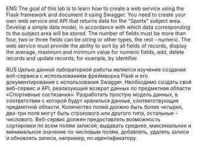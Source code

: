 ENG
The goal of this lab is to learn how to create a web service using the Flask framework and document it using Swagger. 
You need to create your own web service and API that returns data for the “Sports” subject area. Develop a simple data model,
in accordance with which data corresponding to the subject area will be stored. The number of fields must be more than four, two or three fields can be string or other types, the rest - numeric.
The web service must provide the ability to sort by all fields of records, display the average,
maximum and minimum value for numeric fields, add, delete records and update records, for example, by identifier.

RUS
Целью данной лабораторной работы является изучение создания веб-сервиса с использованием фреймворка Flask и его документирование с использование Swagger. 
Необходимо создать свой веб-сервис и API, реализующий возврат данных по предметная области «Спортивные состязания». Разработать простую модель данных, в соответствии с которой будут храниться данные, соответствующие предметной области. Количество полей должно быть более четырех, два-три поля могут быть строкового или другого типа, остальные – числового.
Веб-сервис должен предоставлять возможность сортировки по всем полям записей, выдавать среднее, максимальное и минимальное значение по числовым полям, добавлять, удалять записи и обновлять записи, например, по идентификатору.
